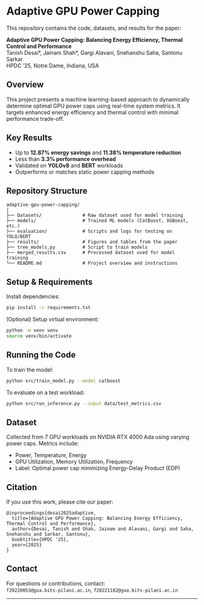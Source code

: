 # Adaptive GPU Power Capping
This repository contains the code, datasets, and results for the paper:

**Adaptive GPU Power Capping: Balancing Energy Efficiency, Thermal Control and Performance**  
Tanish Desai*, Jainam Shah*, Gargi Alavani, Snehanshu Saha, Santonu Sarkar  
HPDC ’25, Notre Dame, Indiana, USA  

## Overview
This project presents a machine learning-based approach to dynamically determine optimal GPU power caps using real-time system metrics. It targets enhanced energy efficiency and thermal control with minimal performance trade-off.

## Key Results
- Up to **12.87% energy savings** and **11.38% temperature reduction**  
- Less than **3.3% performance overhead**  
- Validated on **YOLOv8** and **BERT** workloads  
- Outperforms or matches static power capping methods  

## Repository Structure
```
adaptive-gpu-power-capping/
│
├── Datasets/               # Raw dataset used for model training
├── models/                 # Trained ML models (CatBoost, XGBoost, etc.)
├── evaluation/             # Scripts and logs for testing on YOLO/BERT
├── results/                # Figures and tables from the paper
├── tree_models.py          # Script to train models
├── merged_results.csv      # Processed dataset used for model training
└── README.md               # Project overview and instructions
```

##  Setup & Requirements
Install dependencies:
```bash
pip install -r requirements.txt
```

(Optional) Setup virtual environment:
```bash
python -m venv venv
source venv/bin/activate
```

## Running the Code

To train the model:

```bash
python src/train_model.py --model catboost
```

To evaluate on a test workload:

```bash
python src/run_inference.py --input data/test_metrics.csv
```

## Dataset

Collected from 7 GPU workloads on NVIDIA RTX 4000 Ada using varying power caps. Metrics include:
- Power, Temperature, Energy
- GPU Utilization, Memory Utilization, Frequency  
- Label: Optimal power cap minimizing Energy-Delay Product (EDP)

## Citation

If you use this work, please cite our paper:

```
@inproceedings{desai2025adaptive,
  title={Adaptive GPU Power Capping: Balancing Energy Efficiency, Thermal Control and Performance},
  author={Desai, Tanish and Shah, Jainam and Alavani, Gargi and Saha, Snehanshu and Sarkar, Santonu},
  booktitle={HPDC '25},
  year={2025}
}
```

## Contact

For questions or contributions, contact:  
`f20220053@goa.bits-pilani.ac.in`, `f20221182@goa.bits-pilani.ac.in`

---
